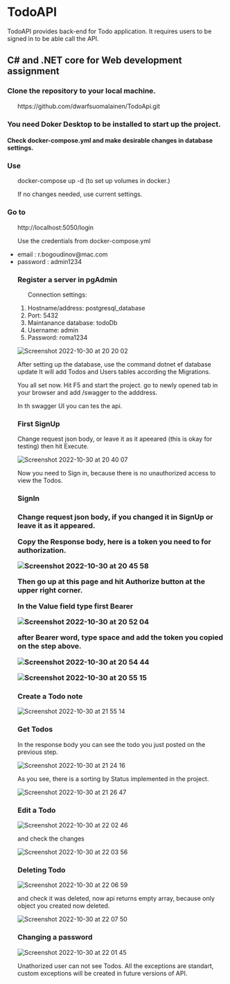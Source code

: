 # TodoAPI
TodoAPI provides back-end for Todo application. It requires users to be signed in to be able call the API.

 <h2>C# and .NET core for Web development assignment </h2>
 
 <h3>Clone the repository to your local machine. </h3>
 <ul>https://github.com/dwarfsuomalainen/TodoApi.git</ul>
 
 <h3>You need Doker Desktop to be installed to start up the project. </h3>
 <h4>Check docker-compose.yml and make desirable changes in database settings.</h4>
 <h3>Use</h3> 
 <ul><p>docker-compose up -d (to set up volumes in docker.)</p> 
 <p>If no changes needed, use current settings.</p> </ul> 
 <h3>Go to </h3>  
 <ul>
 <p>http://localhost:5050/login </p>
 <p>Use the credentials from docker-compose.yml</p>
 <li>email : r.bogoudinov@mac.com</li>
 <li>password : admin1234</li>
 </ol>
 <h3>Register a server in pgAdmin</h3>
 <ol>
 <p>Connection settings:</p>
 <li>Hostname/address: postgresql_database</li>
 <li>Port: 5432</li>
 <li>Maintanance database: todoDb</li>
 <li>Username: admin</li>
 <li>Password: roma1234</li>
 </ol>
 
 ![Screenshot 2022-10-30 at 20 20 02](https://user-images.githubusercontent.com/73884598/198894961-8b381127-dc21-4652-9022-163839d3da55.png)
 
 <p>After setting up the database, use the command 
 dotnet ef database update 
 It will add Todos and Users tables according the Migrations. 
 
 You all set now. Hit F5 and start the project.
 go to newly opened tab in your browser and add /swagger to the adddress.
 
 In th swagger UI you can tes the api. </p>
 
 <h3>First SignUp</h3>
 
 <p>Change request json body, or leave it as it apeeared (this is okay for testing) then hit Execute.</p>
 
 ![Screenshot 2022-10-30 at 20 40 07](https://user-images.githubusercontent.com/73884598/198895972-87306eb3-ac84-4e5f-9ab6-3c7730832555.png)
 
 <p>Now you need to Sign in, because there is no unauthorized access to view the Todos.</p>
 
 <h3>SignIn<h3>
 
 <p>Change request json body, if you changed it in SignUp or leave it as it appeared.
 
 Copy the Response body, here is a token you need to for authorization.</p>
 
 ![Screenshot 2022-10-30 at 20 45 58](https://user-images.githubusercontent.com/73884598/198896076-fbe11f44-f990-4cd0-b51e-22f2de1ed5fc.png)

 <p>Then go up at this page and hit Authorize button at the upper right corner. 
 
 In the Value field type first Bearer </p>
 
 ![Screenshot 2022-10-30 at 20 52 04](https://user-images.githubusercontent.com/73884598/198896284-b8ffd1e4-e0b9-4971-bb57-f80beea376bd.png)
 
 <p>after Bearer word, type space and add the token you copied on the step above.</p>
 
 ![Screenshot 2022-10-30 at 20 54 44](https://user-images.githubusercontent.com/73884598/198896406-181dcb55-6cdf-4476-a13f-9aec89be456a.png)
 
 ![Screenshot 2022-10-30 at 20 55 15](https://user-images.githubusercontent.com/73884598/198896445-13932549-9c6f-442e-abd9-0f1ff7d6322d.png)
 
 <h3>Create a Todo note </h3>

 ![Screenshot 2022-10-30 at 21 55 14](https://user-images.githubusercontent.com/73884598/199000044-387d33a9-c687-40da-94d3-821672fbee5f.png)
 
 <h3>Get Todos</h3> 
 
 <p>In the response body you can see the todo you just posted on the previous step. </p>
 
 ![Screenshot 2022-10-30 at 21 24 16](https://user-images.githubusercontent.com/73884598/198897601-8ebdae4f-1c6a-425f-9076-a99892c39835.png)

 <p>As you see, there is a sorting by Status implemented in the project. </p>
 
 ![Screenshot 2022-10-30 at 21 26 47](https://user-images.githubusercontent.com/73884598/198897733-5406e55a-a028-44c2-a7e2-41dced7a454b.png)

 <h3>Edit a Todo</h3>
 
 ![Screenshot 2022-10-30 at 22 02 46](https://user-images.githubusercontent.com/73884598/198899194-fd85269c-c351-41cc-8983-780f9223e172.png)
 
 <p>and check the changes </p>
 
 ![Screenshot 2022-10-30 at 22 03 56](https://user-images.githubusercontent.com/73884598/198899246-0a37cf88-a4a6-49b4-8255-750a2d4e7c07.png)

 <h3>Deleting Todo </h3>
 
 ![Screenshot 2022-10-30 at 22 06 59](https://user-images.githubusercontent.com/73884598/198899360-afc890e4-769b-4566-a258-3697d31e0605.png)
 
 <p>and check it was deleted, now api returns empty array, because only object you created now deleted. </p>
 
 ![Screenshot 2022-10-30 at 22 07 50](https://user-images.githubusercontent.com/73884598/198899414-e67bfffb-1301-4e6b-b48f-f5c9373d3e10.png)

 <h3>Changing a password </h3>
 
 ![Screenshot 2022-10-30 at 22 01 45](https://user-images.githubusercontent.com/73884598/198899130-1cc7f220-7f67-4dd8-a34a-b44a215752af.png)

 <p>Unathorized user can not see Todos. 
 All the exceptions are standart, custom exceptions will be created in future versions of API.</p>
 
 
 
